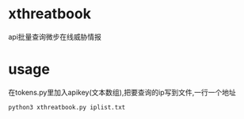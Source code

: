 # xthreatbook
api批量查询微步在线威胁情报

# usage

在tokens.py里加入apikey(文本数组),把要查询的ip写到文件,一行一个地址

```shell
python3 xthreatbook.py iplist.txt
```
